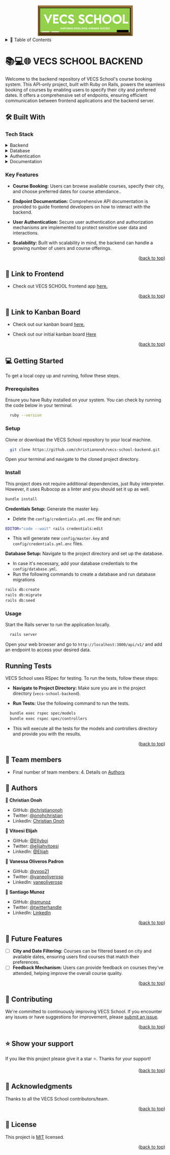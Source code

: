 <a name="readme-top"></a>

<div align="center">
  <img src="./logo.png" alt="logo" width="300"  height="auto" />
  <br/>

  <!-- <h3><b>VECS SCHOOL BACKEND</b></h3> -->

</div>

<!-- TABLE OF CONTENTS -->
<details>
<summary> 📗 Table of Contents</summary>

- [📖 About the Project](#about-project)
  - [🛠 Built With](#built-with)
    - [Tech Stack](#tech-stack)
    - [Key Features](#key-features)
  - [🚀 Link to frontend app](#live-demo)
  - [🚀 Link to VECS School Kanban Board](#kanban)
- [💻 Getting Started](#getting-started)
  - [Setup](#setup)
  - [Prerequisites](#prerequisites)
  - [Install](#install)
  - [Usage](#usage)
  - [Run tests](#run-tests)
- [👥 Team](#team)
- [👥 Authors](#authors)
- [🔭 Future Features](#future-features)
- [🤝 Contributing](#contributing)
- [⭐️ Show your support](#support)
- [🙏 Acknowledgements](#acknowledgements)
<!-- - [❓ FAQ (OPTIONAL)](#faq) -->
- [📝 License](#license)
</details>
<!-- PROJECT DESCRIPTION -->

# 📚💻🌐 VECS SCHOOL BACKEND <a name="about-project"></a>

Welcome to the backend repository of VECS School's course booking system. This API-only project, built with Ruby on Rails, powers the seamless booking of courses by enabling users to specify their city and preferred dates. It offers a comprehensive set of endpoints, ensuring efficient communication between frontend applications and the backend server.
## 🛠 Built With <a name="built-with"></a>

### Tech Stack <a name="tech-stack"></a>

<details>
  <summary>Backend</summary>
  <ul>
    <li><a href="https://rubyonrails.org">Ruby on Rails (API-only mode)</a></li>
  </ul>
</details>


<details>
<summary>Database</summary>
  <ul>
    <li><a href="https://www.postgresql.org/">PostgreSQL</a></li>
  </ul>
</details>

<details>
  <summary>Authentication</summary>
  <ul>
    <li>JWT-based authentication</li>
  </ul>
</details>

<details>
  <summary>Documentation</summary>
  <ul>
    <li><a href="https://swagger.io/">Swagger</a></li></li>
  </ul>
</details>
<!-- Features -->

### Key Features <a name="key-features"></a>

- **Course Booking:**  Users can browse available courses, specify their city, and choose preferred dates for course attendance..

- **Endpoint Documentation:** Comprehensive API documentation is provided to guide frontend developers on how to interact with the backend.

- **User Authentication:** Secure user authentication and authorization mechanisms are implemented to protect sensitive user data and interactions.

- **Scalability:** Built with scalability in mind, the backend can handle a growing number of users and course offerings.

<p align="right">(<a href="#readme-top">back to top</a>)</p>

<!-- LIVE DEMO -->

## 🚀 Link to Frontend<a name="live-demo"></a>

- Check out VECS SCHOOL frontend app [here.](https://github.com/smunoz1988/vecs-school-frontend)

<p align="right">(<a href="#readme-top">back to top</a>)</p>

## 🚀 Link to Kanban Board <a name="kanban"></a>

- Check out our kanban board [here.](https://github.com/users/christianonoh/projects/6/views/1)

- Check out our initial kanban board <a href='./src/assets/kanban0.png'>Here</a>

<p align="right">(<a href="#readme-top">back to top</a>)</p>

<!-- GETTING STARTED -->

## 💻 Getting Started <a name="getting-started"></a>

To get a local copy up and running, follow these steps.

### Prerequisites

Ensure you have Ruby installed on your system. You can check by running the code below in your terminal.
```sh
  ruby --version
```
### Setup

Clone or download the VECS School repository to your local machine.
```sh
  git clone https://github.com/christianonoh/vecs-school-backend.git
```
Open your terminal and navigate to the cloned project directory.

### Install

This project does not require additional dependencies, just Ruby interpreter. However, it uses Rubocop as a linter and you should set it up as well.

```sh
bundle install
```
**Credentials Setup:** Generate the master key.

- Delete the `config/credentials.yml.enc` file and run:

```sh
EDITOR="code --wait" rails credentials:edit
```
- This will generate new `config/master.key` and `config/credentials.yml.enc` files.

**Database Setup:** Navigate to the project directory and set up the database.
- In case it's necessary, add your database credentials to the `config/database.yml`.
- Run the following commands to create a database and run database migrations
```sh
rails db:create
rails db:migrate
rails db:seed
```
### Usage
Start the Rails server to run the application locally.

```sh
  rails server
```
Open your web browser and go to `http://localhost:3000/api/v1/` and add an endpoint to access your desired data.

## Running Tests <a name="run-tests"></a>

VECS School uses RSpec for testing. To run the tests, follow these steps:

- **Navigate to Project Directory:** Make sure you are in the project directory (`vecs-school-backend`).

- **Run Tests:** Use the following command to run the tests.
```sh
  bundle exec rspec spec/models 
  bundle exec rspec spec/controllers
```
- This will execute all the tests for the models and controllers directory and provide you with the results.

<p align="right">(<a href="#readme-top">back to top</a>)</p>

## 🚀 Team members<a name="team"></a>

- Final number of team members: 4. Details on [Authors](#authors)

<!-- AUTHORS -->

## 👥 Authors <a name="authors"></a>

👤 **Christian Onoh**

- GitHub: [@christianonoh](https://github.com/christianonoh)
- Twitter: [@onohchristian](https://twitter.com/onohchristian)
- LinkedIn: [Christian Onoh](https://www.linkedin.com/in/christianonoh)

👤 **Vitoesi Elijah**

- GitHub: [@Ellyboi](https://github.com/Ellyboi)
- Twitter: [@elijahvitoesi](https://twitter.com/elijahvitoesi)
- LinkedIn: [@Elijah](https://www.linkedin.com/in/vitoesi-elijah-61961611a/)

👤 **Vanessa Oliveros Padron**

- GitHub: [@vvoo21](https://github.com/vvoo21)
- Twitter: [@vaneoliverosp](https://twitter.com/vaneoliverosp)
- LinkedIn: [vaneoliverosp](https://www.linkedin.com/in/vaneoliverosp/)

👤 **Santiago Munoz**

- GitHub: [@smunoz](https://github.com/smunoz1988)
- Twitter: [@twitterhandle](https://twitter.com/Santiag24209785)
- LinkedIn: [LinkedIn](https://www.linkedin.com/in/santiago-munoz-0b2b1a260)

<p align="right">(<a href="#readme-top">back to top</a>)</p>

<!-- FUTURE FEATURES -->

## 🔭 Future Features <a name="future-features"></a>

- [ ] **City and Date Filtering:** Courses can be filtered based on city and available dates, ensuring users find courses that match their preferences.
- [ ] **Feedback Mechanism:** Users can provide feedback on courses they've attended, helping improve the overall course quality.
<p align="right">(<a href="#readme-top">back to top</a>)</p>

<!-- CONTRIBUTING -->

## 🤝 Contributing <a name="contributing"></a>

We're committed to continuously improving VECS School. If you encounter any issues or have suggestions for improvement, please [submit an issue](https://github.com/christianonoh/vecs-school-backend/issues).

<p align="right">(<a href="#readme-top">back to top</a>)</p>

<!-- SUPPORT -->

## ⭐️ Show your support <a name="support"></a>

If you like this project please give it a star ⭐️. Thanks for your support!

<p align="right">(<a href="#readme-top">back to top</a>)</p>

<!-- ACKNOWLEDGEMENTS -->

## 🙏 Acknowledgments <a name="acknowledgements"></a>
Thanks to all the VECS School contributors/team.

<p align="right">(<a href="#readme-top">back to top</a>)</p>


<!-- LICENSE -->

## 📝 License <a name="license"></a>

This project is [MIT](./LICENSE) licensed.

<p align="right">(<a href="#readme-top">back to top</a>)</p>
